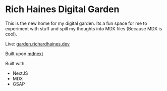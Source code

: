 # Rich Haines Digital Garden

This is the new home for my digital garden. Its a fun space for me to experiment with stuff and spill my thoughts into MDX files (Because MDX is cool).

Live: [garden.richardhaines.dev](https://garden.richardhaines.dev/)

Built upon [mdnext](https://github.com/domitriusclark/mdnext)

Built with

- NextJS
- MDX
- GSAP
